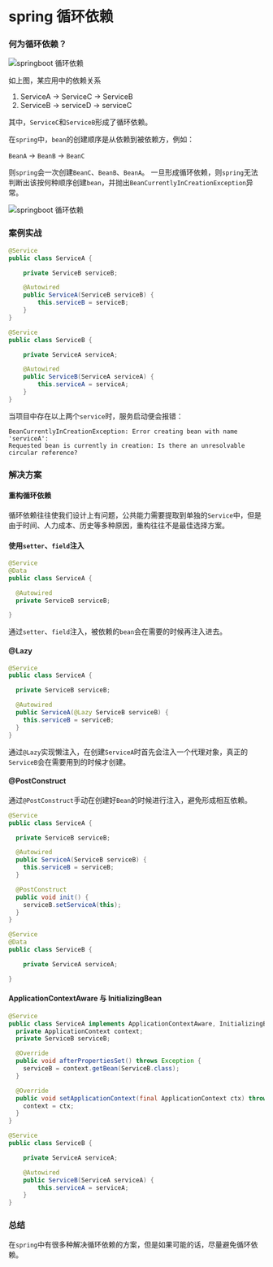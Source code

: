 # spring 循环依赖

### 何为循环依赖？

![springboot 循环依赖](https://1.z.wiki/images/20220522/2ab6af04a2d240b58088d08e1a0553d8.png?x-oss-process=style/z.wiki)

如上图，某应用中的依赖关系

1. ServiceA -> ServiceC -> ServiceB
2. ServiceB -> serviceD -> serviceC

其中，`ServiceC`和`ServiceB`形成了循环依赖。

在`spring`中，`bean`的创建顺序是从依赖到被依赖方，例如：

`BeanA` -> `BeanB` -> `BeanC`

则`spring`会一次创建`BeanC`、`BeanB`、`BeanA`。
一旦形成循环依赖，则`spring`无法判断出该按何种顺序创建`bean`，并抛出`BeanCurrentlyInCreationException`异常。

![springboot 循环依赖](https://0.z.wiki/images/20220522/89b35126a0cb449890c5c87b791d1917.png?x-oss-process=style/z.wiki)

### 案例实战

```java
@Service
public class ServiceA {

    private ServiceB serviceB;

    @Autowired
    public ServiceA(ServiceB serviceB) {
        this.serviceB = serviceB;
    }
}
```

```java
@Service
public class ServiceB {

    private ServiceA serviceA;

    @Autowired
    public ServiceB(ServiceA serviceA) {
        this.serviceA = serviceA;
    }
}
```

当项目中存在以上两个`service`时，服务启动便会报错：


```text
BeanCurrentlyInCreationException: Error creating bean with name 'serviceA':
Requested bean is currently in creation: Is there an unresolvable circular reference?
```

### 解决方案

#### 重构循环依赖

循环依赖往往使我们设计上有问题，公共能力需要提取到单独的`Service`中，但是由于时间、人力成本、历史等多种原因，重构往往不是最佳选择方案。

#### 使用`setter`、`field`注入


```java
@Service
@Data
public class ServiceA {

  @Autowired
  private ServiceB serviceB;

}
```

通过`setter`、`field`注入，被依赖的`bean`会在需要的时候再注入进去。

#### @Lazy

```java
@Service
public class ServiceA {

  private ServiceB serviceB;

  @Autowired
  public ServiceA(@Lazy ServiceB serviceB) {
    this.serviceB = serviceB;
  }
}
```

通过`@Lazy`实现懒注入，在创建`ServiceA`时首先会注入一个代理对象，真正的`ServiceB`会在需要用到的时候才创建。

#### @PostConstruct

通过`@PostConstruct`手动在创建好`Bean`的时候进行注入，避免形成相互依赖。


```java
@Service
public class ServiceA {

  private ServiceB serviceB;

  @Autowired
  public ServiceA(ServiceB serviceB) {
    this.serviceB = serviceB;
  }

  @PostConstruct
  public void init() {
    serviceB.setServiceA(this);
  }
}
```

```java
@Service
@Data
public class ServiceB {

    private ServiceA serviceA;

}
```

#### ApplicationContextAware 与 InitializingBean


```java
@Service
public class ServiceA implements ApplicationContextAware, InitializingBean {
  private ApplicationContext context;
  private ServiceB serviceB;

  @Override
  public void afterPropertiesSet() throws Exception {
    serviceB = context.getBean(ServiceB.class);
  }

  @Override
  public void setApplicationContext(final ApplicationContext ctx) throws BeansException {
    context = ctx;
  }
}
```

```java
@Service
public class ServiceB {

    private ServiceA serviceA;

    @Autowired
    public ServiceB(ServiceA serviceA) {
        this.serviceA = serviceA;
    }
}
```

### 总结

在`spring`中有很多种解决循环依赖的方案，但是如果可能的话，尽量避免循环依赖。

<TheEnd />
